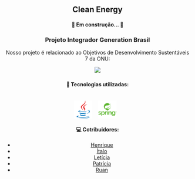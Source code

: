 <div align="center">
<h2 >Clean Energy </h2>
</div>

<h4 align="center"> 
	🚧 Em construção...  🚧
</h4>
<h3  align="center">Projeto Integrador Generation Brasil </h3>
<p align="center"> Nosso projeto é relacionado ao Objetivos de Desenvolvimento Sustentáveis 7 da ONU: </p>

<div align="center">
  <a href="https://brasil.un.org/pt-br/sdgs/7">
    <img src="https://user-images.githubusercontent.com/72994902/135889449-a2a345e7-9cc3-4bb0-979c-d25576f7cc20.png">
   </a>
   
<h4>🚀 Tecnologias utilizadas: </h4>
 <div style="display: inline_block"><br>
   <img align="center" alt="node" height="50" width="50" src="https://github.com/devicons/devicon/blob/master/icons/java/java-original.svg">
    &nbsp;&nbsp;
   <img align="center" alt="node" height="50" width="50" src="https://github.com/devicons/devicon/blob/master/icons/spring/spring-original-wordmark.svg">
    &nbsp;&nbsp;
  </div>
    
    
<h4>💻 Cotribuidores: </h4>
<div>
  <ul>
    <li>
      <a href="https://github.com/riqueov">Henrique</a>
    </li>
    <li>
      <a href="https://github.com/heiitalo">Ítalo</a>
    </li>
    <li>
      <a href="https://github.com/leticialsouza">Letícia</a>
    </li>
      <li>
        <a href="https://github.com/PatriciaTorresGraciano">Patrícia</a>
      </li>
      <li>
        <a href="https://github.com/RuanSDias">Ruan</a>
     </li>
  </ul>
  </div>
 

